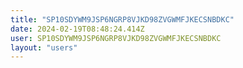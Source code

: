 ```yaml
---
title: "SP10SDYWM9JSP6NGRP8VJKD98ZVGWMFJKECSNBDKC"
date: 2024-02-19T08:48:24.414Z
user: SP10SDYWM9JSP6NGRP8VJKD98ZVGWMFJKECSNBDKC
layout: "users"
---
```

    
